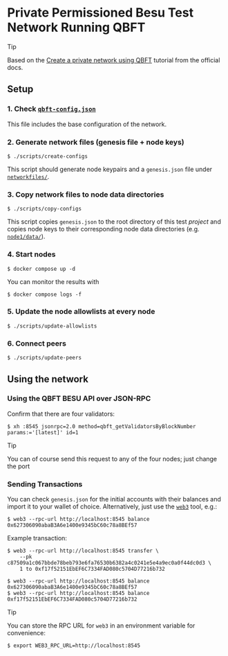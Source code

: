 # Private Permissioned Besu Test Network Running QBFT

> [!TIP]
> Based on the [Create a private network using QBFT](https://besu.hyperledger.org/private-networks/tutorials/qbft) tutorial from the official docs.

## Setup

### 1. Check [`qbft-config.json`](qbft-config.json)

This file includes the base configuration of the network.

### 2. Generate network files (genesis file + node keys)

```console
$ ./scripts/create-configs
```

This script should generate node keypairs and a `genesis.json` file under [`networkfiles/`](networkfiles/).

### 3. Copy network files to node data directories

```console
$ ./scripts/copy-configs
```

This script copies `genesis.json` to the root directory of this test _project_ and copies node keys to their corresponding node data directories (e.g. [`node1/data/`](node1/data/)).

### 4. Start nodes

```console
$ docker compose up -d
```
You can monitor the results with
```console
$ docker compose logs -f
```

### 5. Update the node allowlists at every node

```console
$ ./scripts/update-allowlists
```

### 6. Connect peers

```console
$ ./scripts/update-peers
```

## Using the network

### Using the QBFT BESU API over JSON-RPC

Confirm that there are four validators:
```console
$ xh :8545 jsonrpc=2.0 method=qbft_getValidatorsByBlockNumber params:='[latest]' id=1
```

> [!TIP]
> You can of course send this request to any of the four nodes; just change the port


### Sending Transactions

You can check `genesis.json` for the initial accounts with their balances and import it to your wallet of choice.
Alternatively, just use the [`web3`](https://github.com/gochain/web3) tool, e.g.:
```console
$ web3 --rpc-url http://localhost:8545 balance 0x627306090abaB3A6e1400e9345bC60c78a8BEf57
```

Example transaction:
```console
$ web3 --rpc-url http://localhost:8545 transfer \
    --pk c87509a1c067bbde78beb793e6fa76530b6382a4c0241e5e4a9ec0a0f44dc0d3 \
    1 to 0xf17f52151EbEF6C7334FAD080c5704D77216b732

$ web3 --rpc-url http://localhost:8545 balance 0x627306090abaB3A6e1400e9345bC60c78a8BEf57
$ web3 --rpc-url http://localhost:8545 balance 0xf17f52151EbEF6C7334FAD080c5704D77216b732
```

> [!TIP]
> You can store the RPC URL for `web3` in an environment variable for convenience:
> ```console
> $ export WEB3_RPC_URL=http://localhost:8545
> ```
